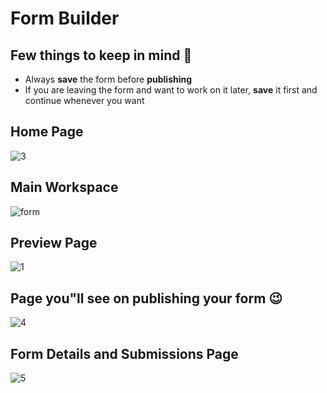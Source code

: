 # Form Builder

## Few things to keep in mind 🧠

- Always <b>save</b> the form before <b>publishing</b>
- If you are leaving the form and want to work on it later, <b>save</b> it first and continue whenever you want

## Home Page
![3](https://github.com/Adit0507/Form-Builder/assets/78037846/c3aae8e0-cc5d-499f-b9fb-3510f24d5354)

## Main Workspace
![form](https://github.com/Adit0507/Form-Builder/assets/78037846/0438a85a-5c0c-4533-bf19-c850a860a857)

## Preview Page
![1](https://github.com/Adit0507/Form-Builder/assets/78037846/d46eef83-3a9f-4b55-bcb0-7f1c04d2ddbf)

## Page you"ll see on publishing your form 😉 
![4](https://github.com/Adit0507/Form-Builder/assets/78037846/5c213419-a780-44e2-8128-30c168308590)

## Form Details and Submissions Page
![5](https://github.com/Adit0507/Form-Builder/assets/78037846/fc613785-3077-4662-9a0d-e972f5d92b9c)
